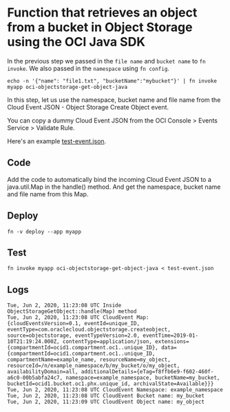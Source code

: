 # Function that retrieves an object from a bucket in Object Storage using the OCI Java SDK

In the previous step we passed in the `file name` and `bucket name` to 
`fn invoke`. We also passed in the `namespace` using `fn config`.
```
echo -n '{"name": "file1.txt", "bucketName":"mybucket"}' | fn invoke myapp oci-objectstorage-get-object-java
```

In this step, let us use the namespace, bucket name and file name from the 
Cloud Event JSON - Object Storage Create Object event. 

You can copy a dummy Cloud Event JSON from the OCI Console > Events Service > 
Validate Rule.

Here's an example [test-event.json](test-event.json).

## Code

Add the code to automatically bind the incoming Cloud Event JSON to a 
java.util.Map in the handle() method. And get the namespace, bucket name and 
file name from this Map.

## Deploy

```
fn -v deploy --app myapp
```

## Test

```
fn invoke myapp oci-objectstorage-get-object-java < test-event.json
```

## Logs

```
Tue, Jun 2, 2020, 11:23:08 UTC Inside ObjectStorageGetObject::handle(Map) method
Tue, Jun 2, 2020, 11:23:08 UTC CloudEvent Map: {cloudEventsVersion=0.1, eventId=unique_ID, eventType=com.oraclecloud.objectstorage.createobject, source=objectstorage, eventTypeVersion=2.0, eventTime=2019-01-10T21:19:24.000Z, contentType=application/json, extensions={compartmentId=ocid1.compartment.oc1..unique_ID}, data={compartmentId=ocid1.compartment.oc1..unique_ID, compartmentName=example_name, resourceName=my_object, resourceId=/n/example_namespace/b/my_bucket/o/my_object, availabilityDomain=all, additionalDetails={eTag=f8ffb6e9-f602-460f-a6c0-00b5abfa24c7, namespace=example_namespace, bucketName=my_bucket, bucketId=ocid1.bucket.oc1.phx.unique_id, archivalState=Available}}}
Tue, Jun 2, 2020, 11:23:08 UTC CloudEvent Namespace: example_namespace
Tue, Jun 2, 2020, 11:23:08 UTC CloudEvent Bucket name: my_bucket
Tue, Jun 2, 2020, 11:23:09 UTC CloudEvent Object name: my_object
```